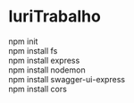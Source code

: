 # IuriTrabalho
npm init<br>
npm install fs<br>
npm install express<br>
npm install nodemon<br>
npm install swagger-ui-express<br>
npm install cors<br>
